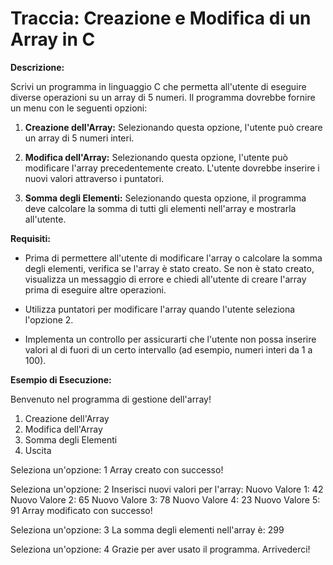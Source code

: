 # Traccia: Creazione e Modifica di un Array in C

**Descrizione:**

Scrivi un programma in linguaggio C che permetta all'utente di eseguire diverse operazioni su un array di 5 numeri. Il programma dovrebbe fornire un menu con le seguenti opzioni:

1. **Creazione dell'Array:** Selezionando questa opzione, l'utente può creare un array di 5 numeri interi.

2. **Modifica dell'Array:** Selezionando questa opzione, l'utente può modificare l'array precedentemente creato. L'utente dovrebbe inserire i nuovi valori attraverso i puntatori.

3. **Somma degli Elementi:** Selezionando questa opzione, il programma deve calcolare la somma di tutti gli elementi nell'array e mostrarla all'utente.

**Requisiti:**

- Prima di permettere all'utente di modificare l'array o calcolare la somma degli elementi, verifica se l'array è stato creato. Se non è stato creato, visualizza un messaggio di errore e chiedi all'utente di creare l'array prima di eseguire altre operazioni.

- Utilizza puntatori per modificare l'array quando l'utente seleziona l'opzione 2.

- Implementa un controllo per assicurarti che l'utente non possa inserire valori al di fuori di un certo intervallo (ad esempio, numeri interi da 1 a 100).

**Esempio di Esecuzione:**


Benvenuto nel programma di gestione dell'array!

1. Creazione dell'Array
2. Modifica dell'Array
3. Somma degli Elementi
4. Uscita

Seleziona un'opzione: 1
Array creato con successo!

Seleziona un'opzione: 2
Inserisci nuovi valori per l'array:
Nuovo Valore 1: 42
Nuovo Valore 2: 65
Nuovo Valore 3: 78
Nuovo Valore 4: 23
Nuovo Valore 5: 91
Array modificato con successo!

Seleziona un'opzione: 3
La somma degli elementi nell'array è: 299

Seleziona un'opzione: 4
Grazie per aver usato il programma. Arrivederci!
